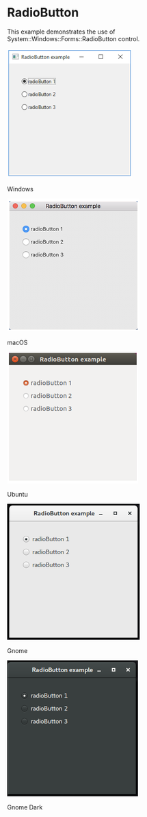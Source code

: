# RadioButton

This example demonstrates the use of System::Windows::Forms::RadioButton control.

![GitHub Logo](../../../docs/Pictures/Examples/Forms/RadioButtonW.png)

Windows

![GitHub Logo](../../../docs/Pictures/Examples/Forms/RadioButtonM.png)

macOS

![GitHub Logo](../../../docs/Pictures/Examples/Forms/RadioButtonU.png)

Ubuntu

![GitHub Logo](../../../docs/Pictures/Examples/Forms/RadioButtonG.png)

Gnome

![GitHub Logo](../../../docs/Pictures/Examples/Forms/RadioButtonGD.png)

Gnome Dark
